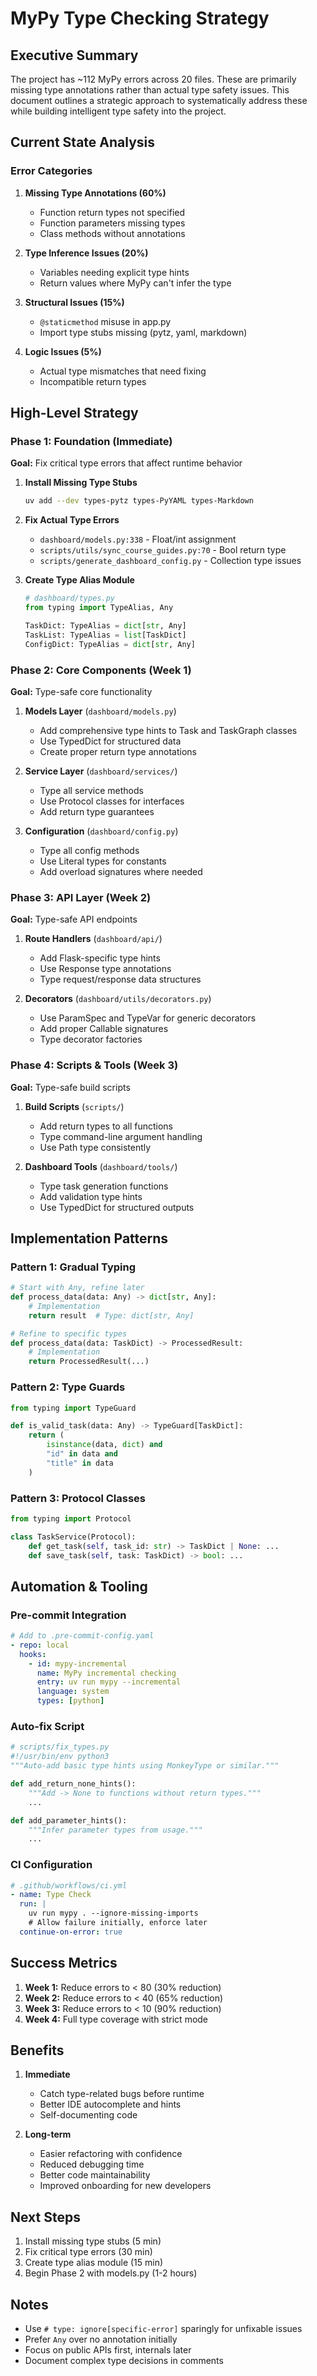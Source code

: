 # MyPy Type Checking Strategy

## Executive Summary

The project has ~112 MyPy errors across 20 files. These are primarily missing type annotations rather than actual type safety issues. This document outlines a strategic approach to systematically address these while building intelligent type safety into the project.

## Current State Analysis

### Error Categories

1. **Missing Type Annotations (60%)**
   - Function return types not specified
   - Function parameters missing types
   - Class methods without annotations

2. **Type Inference Issues (20%)**
   - Variables needing explicit type hints
   - Return values where MyPy can't infer the type

3. **Structural Issues (15%)**
   - `@staticmethod` misuse in app.py
   - Import type stubs missing (pytz, yaml, markdown)

4. **Logic Issues (5%)**
   - Actual type mismatches that need fixing
   - Incompatible return types

## High-Level Strategy

### Phase 1: Foundation (Immediate)

**Goal:** Fix critical type errors that affect runtime behavior

1. **Install Missing Type Stubs**

   ```bash
   uv add --dev types-pytz types-PyYAML types-Markdown
   ```

2. **Fix Actual Type Errors**
   - `dashboard/models.py:338` - Float/int assignment
   - `scripts/utils/sync_course_guides.py:70` - Bool return type
   - `scripts/generate_dashboard_config.py` - Collection type issues

3. **Create Type Alias Module**

   ```python
   # dashboard/types.py
   from typing import TypeAlias, Any

   TaskDict: TypeAlias = dict[str, Any]
   TaskList: TypeAlias = list[TaskDict]
   ConfigDict: TypeAlias = dict[str, Any]
   ```

### Phase 2: Core Components (Week 1)

**Goal:** Type-safe core functionality

1. **Models Layer** (`dashboard/models.py`)
   - Add comprehensive type hints to Task and TaskGraph classes
   - Use TypedDict for structured data
   - Create proper return type annotations

2. **Service Layer** (`dashboard/services/`)
   - Type all service methods
   - Use Protocol classes for interfaces
   - Add return type guarantees

3. **Configuration** (`dashboard/config.py`)
   - Type all config methods
   - Use Literal types for constants
   - Add overload signatures where needed

### Phase 3: API Layer (Week 2)

**Goal:** Type-safe API endpoints

1. **Route Handlers** (`dashboard/api/`)
   - Add Flask-specific type hints
   - Use Response type annotations
   - Type request/response data structures

2. **Decorators** (`dashboard/utils/decorators.py`)
   - Use ParamSpec and TypeVar for generic decorators
   - Add proper Callable signatures
   - Type decorator factories

### Phase 4: Scripts & Tools (Week 3)

**Goal:** Type-safe build scripts

1. **Build Scripts** (`scripts/`)
   - Add return types to all functions
   - Type command-line argument handling
   - Use Path type consistently

2. **Dashboard Tools** (`dashboard/tools/`)
   - Type task generation functions
   - Add validation type hints
   - Use TypedDict for structured outputs

## Implementation Patterns

### Pattern 1: Gradual Typing

```python
# Start with Any, refine later
def process_data(data: Any) -> dict[str, Any]:
    # Implementation
    return result  # Type: dict[str, Any]

# Refine to specific types
def process_data(data: TaskDict) -> ProcessedResult:
    # Implementation
    return ProcessedResult(...)
```

### Pattern 2: Type Guards

```python
from typing import TypeGuard

def is_valid_task(data: Any) -> TypeGuard[TaskDict]:
    return (
        isinstance(data, dict) and
        "id" in data and
        "title" in data
    )
```

### Pattern 3: Protocol Classes

```python
from typing import Protocol

class TaskService(Protocol):
    def get_task(self, task_id: str) -> TaskDict | None: ...
    def save_task(self, task: TaskDict) -> bool: ...
```

## Automation & Tooling

### Pre-commit Integration

```yaml
# Add to .pre-commit-config.yaml
- repo: local
  hooks:
    - id: mypy-incremental
      name: MyPy incremental checking
      entry: uv run mypy --incremental
      language: system
      types: [python]
```

### Auto-fix Script

```python
# scripts/fix_types.py
#!/usr/bin/env python3
"""Auto-add basic type hints using MonkeyType or similar."""

def add_return_none_hints():
    """Add -> None to functions without return types."""
    ...

def add_parameter_hints():
    """Infer parameter types from usage."""
    ...
```

### CI Configuration

```yaml
# .github/workflows/ci.yml
- name: Type Check
  run: |
    uv run mypy . --ignore-missing-imports
    # Allow failure initially, enforce later
  continue-on-error: true
```

## Success Metrics

1. **Week 1:** Reduce errors to < 80 (30% reduction)
2. **Week 2:** Reduce errors to < 40 (65% reduction)
3. **Week 3:** Reduce errors to < 10 (90% reduction)
4. **Week 4:** Full type coverage with strict mode

## Benefits

1. **Immediate**
   - Catch type-related bugs before runtime
   - Better IDE autocomplete and hints
   - Self-documenting code

2. **Long-term**
   - Easier refactoring with confidence
   - Reduced debugging time
   - Better code maintainability
   - Improved onboarding for new developers

## Next Steps

1. Install missing type stubs (5 min)
2. Fix critical type errors (30 min)
3. Create type alias module (15 min)
4. Begin Phase 2 with models.py (1-2 hours)

## Notes

- Use `# type: ignore[specific-error]` sparingly for unfixable issues
- Prefer `Any` over no annotation initially
- Focus on public APIs first, internals later
- Document complex type decisions in comments
